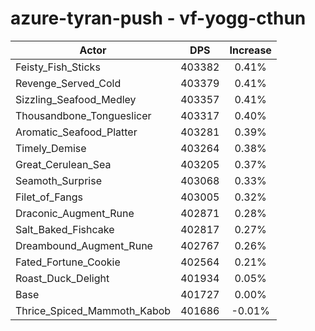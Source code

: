 # azure-tyran-push - vf-yogg-cthun
| Actor | DPS | Increase |
|---|:---:|:---:|
|Feisty_Fish_Sticks|403382|0.41%|
|Revenge_Served_Cold|403379|0.41%|
|Sizzling_Seafood_Medley|403357|0.41%|
|Thousandbone_Tongueslicer|403317|0.40%|
|Aromatic_Seafood_Platter|403281|0.39%|
|Timely_Demise|403264|0.38%|
|Great_Cerulean_Sea|403205|0.37%|
|Seamoth_Surprise|403068|0.33%|
|Filet_of_Fangs|403005|0.32%|
|Draconic_Augment_Rune|402871|0.28%|
|Salt_Baked_Fishcake|402817|0.27%|
|Dreambound_Augment_Rune|402767|0.26%|
|Fated_Fortune_Cookie|402564|0.21%|
|Roast_Duck_Delight|401934|0.05%|
|Base|401727|0.00%|
|Thrice_Spiced_Mammoth_Kabob|401686|-0.01%|
